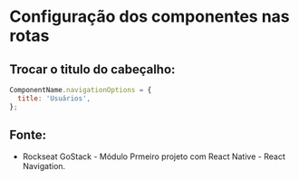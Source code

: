 # Configuração dos componentes nas rotas

## Trocar o titulo do cabeçalho:
```javascript
ComponentName.navigationOptions = {
  title: 'Usuários',
};
``` 

## Fonte:
- Rockseat GoStack - Módulo Prmeiro projeto com React Native - React Navigation. 
